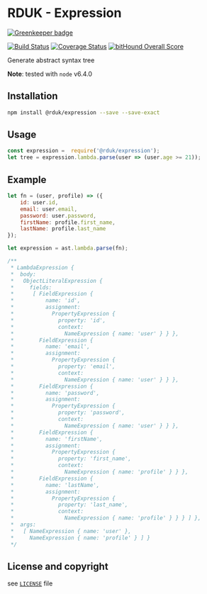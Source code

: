 # RDUK - Expression

[![Greenkeeper badge](https://badges.greenkeeper.io/rd-uk/rduk-expression.svg)](https://greenkeeper.io/)

[![Build Status](https://travis-ci.org/rd-uk/rduk-expression.svg?branch=master)](https://travis-ci.org/rd-uk/rduk-expression)
[![Coverage Status](https://coveralls.io/repos/github/rd-uk/rduk-expression/badge.svg?branch=master)](https://coveralls.io/github/rd-uk/rduk-expression?branch=master)
[![bitHound Overall Score](https://www.bithound.io/github/rd-uk/rduk-expression/badges/score.svg)](https://www.bithound.io/github/rd-uk/rduk-expression)

Generate abstract syntax tree

__Note__: tested with `node` v6.4.0

## Installation

```sh
npm install @rduk/expression --save --save-exact
```

## Usage

```js
const expression =  require('@rduk/expression');
let tree = expression.lambda.parse(user => (user.age >= 21));
```

## Example

```js
let fn = (user, profile) => ({
    id: user.id,
    email: user.email,
    password: user.password,
    firstName: profile.first_name,
    lastName: profile.last_name
});

let expression = ast.lambda.parse(fn);

/**
 * LambdaExpression {
 *  body:
 *   ObjectLiteralExpression {
 *     fields:
 *      [ FieldExpression {
 *          name: 'id',
 *          assignment:
 *            PropertyExpression {
 *              property: 'id',
 *              context:
 *                NameExpression { name: 'user' } } },
 *        FieldExpression {
 *          name: 'email',
 *          assignment:
 *            PropertyExpression {
 *              property: 'email',
 *              context:
 *                NameExpression { name: 'user' } } },
 *        FieldExpression {
 *          name: 'password',
 *          assignment:
 *            PropertyExpression {
 *              property: 'password',
 *              context:
 *                NameExpression { name: 'user' } } },
 *        FieldExpression {
 *          name: 'firstName',
 *          assignment:
 *            PropertyExpression {
 *              property: 'first_name',
 *              context:
 *                NameExpression { name: 'profile' } } },
 *        FieldExpression {
 *          name: 'lastName',
 *          assignment:
 *            PropertyExpression {
 *              property: 'last_name',
 *              context:
 *                NameExpression { name: 'profile' } } } ] },
 *  args:
 *   [ NameExpression { name: 'user' },
 *     NameExpression { name: 'profile' } ] }
 */
```

## License and copyright
see [`LICENSE`](LICENSE) file
